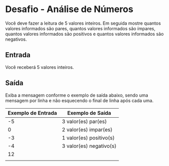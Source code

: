 # Desafio - Análise de Números

Você deve fazer a leitura de 5 valores inteiros. Em seguida mostre
quantos valores informados são pares, quantos valores informados são
ímpares, quantos valores informados são positivos e quantos valores
informados são negativos.

## Entrada

Você receberá 5 valores inteiros.

## Saída

Exiba a mensagem conforme o exemplo de saída abaixo, sendo uma 
mensagem por linha e não esquecendo o final de linha após cada uma.

Exemplo de Entrada | Exemplo de Saída
------------------ | -----------------
-5                 | 3 valor(es) par(es)
0                  | 2 valor(es) impar(es)
-3                 | 1 valor(es) positivo(s)
-4                 | 3 valor(es) negativo(s)
12                 |
                   |
